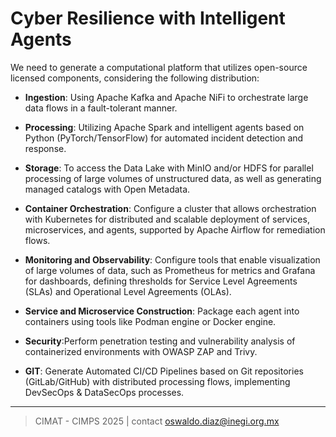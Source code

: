 # Cyber Resilience with Intelligent Agents 

We need to generate a computational platform that utilizes open-source licensed components, considering the following distribution:

- **Ingestion**: Using Apache Kafka and Apache NiFi to orchestrate large data flows in a fault-tolerant manner.

- **Processing**: Utilizing Apache Spark and intelligent agents based on Python (PyTorch/TensorFlow) for automated incident detection and response.

- **Storage**: To access the Data Lake with MinIO and/or HDFS for parallel processing of large volumes of unstructured data, as well as generating managed catalogs with Open Metadata.

- **Container Orchestration**: Configure a cluster that allows orchestration with Kubernetes for distributed and scalable deployment of services, microservices, and agents, supported by Apache Airflow for remediation flows.

- **Monitoring and Observability**: Configure tools that enable visualization of large volumes of data, such as Prometheus for metrics and Grafana for dashboards, defining thresholds for Service Level Agreements (SLAs) and Operational Level Agreements (OLAs).

- **Service and Microservice Construction**: Package each agent into containers using tools like Podman engine or Docker engine.

- **Security**:Perform penetration testing and vulnerability analysis of containerized environments with OWASP ZAP and Trivy.

- **GIT**: Generate Automated CI/CD Pipelines based on Git repositories (GitLab/GitHub) with distributed processing flows, implementing DevSecOps & DataSecOps processes.
________________
> CIMAT - CIMPS 2025 | contact oswaldo.diaz@inegi.org.mx  


